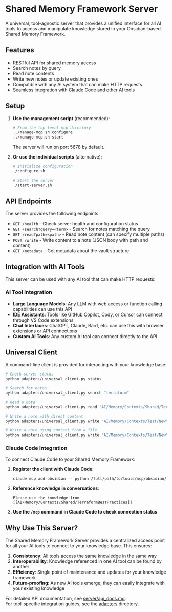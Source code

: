 # Shared Memory Framework Server

A universal, tool-agnostic server that provides a unified interface for all AI tools to access and manipulate knowledge stored in your Obsidian-based Shared Memory Framework.

## Features

- RESTful API for shared memory access
- Search notes by query
- Read note contents
- Write new notes or update existing ones
- Compatible with any AI system that can make HTTP requests
- Seamless integration with Claude Code and other AI tools

## Setup

1. **Use the management script** (recommended):

   ```bash
   # From the top-level mcp directory
   ../manage-mcp.sh configure
   ../manage-mcp.sh start
   ```

   The server will run on port 5678 by default.

2. **Or use the individual scripts** (alternative):

   ```bash
   # Initialize configuration
   ./configure.sh
   
   # Start the server
   ./start-server.sh
   ```

## API Endpoints

The server provides the following endpoints:

- `GET /health` - Check server health and configuration status
- `GET /search?query=<term>` - Search for notes matching the query
- `GET /read?path=<path>` - Read note content (can specify multiple paths)
- `POST /write` - Write content to a note (JSON body with path and content)
- `GET /metadata` - Get metadata about the vault structure

## Integration with AI Tools

This server can be used with any AI tool that can make HTTP requests:

### AI Tool Integration

- **Large Language Models**: Any LLM with web access or function calling capabilities can use this API
- **IDE Assistants**: Tools like GitHub Copilot, Cody, or Cursor can connect through VS Code extensions
- **Chat Interfaces**: ChatGPT, Claude, Bard, etc. can use this with browser extensions or API connections
- **Custom AI Tools**: Any custom AI tool can connect directly to the API

## Universal Client

A command-line client is provided for interacting with your knowledge base:

```bash
# Check server status
python adapters/universal_client.py status

# Search for notes
python adapters/universal_client.py search "terraform"

# Read a note
python adapters/universal_client.py read "AI/Memory/Contexts/Shared/TerraformBestPractices.md"

# Write a note with direct content
python adapters/universal_client.py write "AI/Memory/Contexts/Test/NewNote.md" "# Test Note\n\nThis is a test."

# Write a note using content from a file
python adapters/universal_client.py write "AI/Memory/Contexts/Test/NewNote.md" "" --file /path/to/content.md
```

### Claude Code Integration

To connect Claude Code to your Shared Memory Framework:

1. **Register the client with Claude Code**:
   ```bash
   claude mcp add obsidian -- python /full/path/to/tools/mcp/obsidian/adapters/universal_client.py
   ```

2. **Reference knowledge in conversations**:
   ```
   Please use the knowledge from [[AI/Memory/Contexts/Shared/TerraformBestPractices]]
   ```

3. **Use the `/mcp` command in Claude Code to check connection status**

## Why Use This Server?

The Shared Memory Framework Server provides a centralized access point for all your AI tools to connect to your knowledge base. This ensures:

1. **Consistency**: All tools access the same knowledge in the same way
2. **Interoperability**: Knowledge referenced in one AI tool can be found by another
3. **Efficiency**: Single point of maintenance and updates for your knowledge framework
4. **Future-proofing**: As new AI tools emerge, they can easily integrate with your existing knowledge

For detailed API documentation, see [server/api_docs.md](server/api_docs.md).  
For tool-specific integration guides, see the [adapters](adapters/) directory.